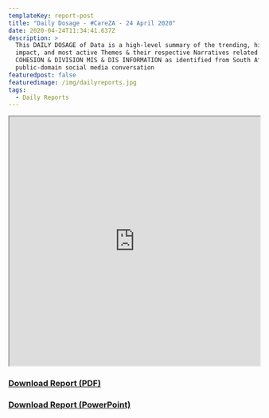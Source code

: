 ```yaml
---
templateKey: report-post
title: "Daily Dosage - #CareZA - 24 April 2020"
date: 2020-04-24T11:34:41.637Z
description: >
  This DAILY DOSAGE of Data is a high-level summary of the trending, highest
  impact, and most active Themes & their respective Narratives related to SOCIAL
  COHESION & DIVISION MIS & DIS INFORMATION as identified from South African
  public-domain social media conversation
featuredpost: false
featuredimage: /img/dailyreports.jpg
tags:
  - Daily Reports
---
```

<iframe src="https://drive.google.com/file/d/1r-pvn8iVgsDTdhsxojtlvSGV5ZINHuo0/preview" width="100%%" height="500"></iframe>
<a href="https://drive.google.com/u/0/uc?id=1r-pvn8iVgsDTdhsxojtlvSGV5ZINHuo0&export=download" target="blank"><h3><strong>Download Report (PDF)</h3></strong></a>
<a href="https://docs.google.com/presentation/d/15vK1guhJQdGWl_3EwEtEtNPc5ADKUUCl0yYOXfUSrcY/edit?usp=sharing" target="blank"><h3><strong>Download Report (PowerPoint)</h3></strong></a>


